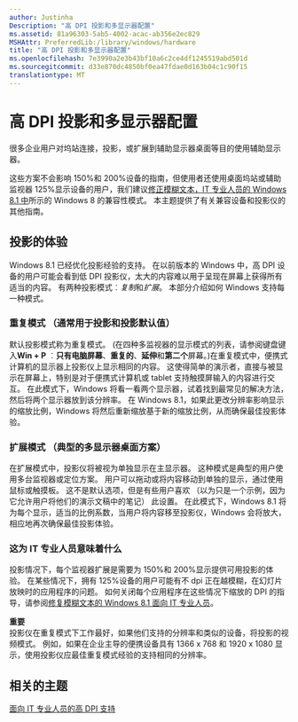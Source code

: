 ```yaml
---
author: Justinha
Description: "高 DPI 投影和多显示器配置"
ms.assetid: 81a96303-5ab5-4002-acac-ab356e2ec829
MSHAttr: PreferredLib:/library/windows/hardware
title: "高 DPI 投影和多显示器配置"
ms.openlocfilehash: 7e3990a2e3b43bf10a6c2ce4df1245519abd501d
ms.sourcegitcommit: d33e870dc4850bf0ea47fdae0d163b04c1c90f15
translationtype: MT
---
```

# <a name="high-dpi-projection-and-multi-monitor-configurations"></a>高 DPI 投影和多显示器配置


很多企业用户对坞站连接，投影，或扩展到辅助显示器桌面等目的使用辅助显示器。

这些方案不会影响 150%和 200%设备的指南，但使用者还使用桌面坞站或辅助监视器 125%显示设备的用户，我们建议[修正模糊文本，IT 专业人员的 Windows 8.1 中](fixing-blurry-text-in-windows-for-it-professionals.md#unaware)所示的 Windows 8 的兼容性模式。 本主题提供了有关兼容设备和投影仪的其他指南。

## <a name="span-idprojectionspanspan-idprojectionspanprojection-experiences"></a><span id="projection"></span><span id="PROJECTION"></span>投影的体验


Windows 8.1 已经优化投影经验的支持。 在以前版本的 Windows 中，高 DPI 设备的用户可能会看到低 DPI 投影仪，太大的内容难以用于呈现在屏幕上获得所有适当的内容。 有两种投影模式︰*复制*和*扩展*。 本部分介绍如何 Windows 支持每一种模式。

### <a name="span-idduplicatemodedefaultforprojectionandtypicallyusedforprojectionspanspan-idduplicatemodedefaultforprojectionandtypicallyusedforprojectionspanspan-idduplicatemodedefaultforprojectionandtypicallyusedforprojectionspanduplicate-mode-default-for-projection-and-typically-used-for-projection"></a><span id="Duplicate_mode__default_for_projection_and_typically_used_for_projection_"></span><span id="duplicate_mode__default_for_projection_and_typically_used_for_projection_"></span><span id="DUPLICATE_MODE__DEFAULT_FOR_PROJECTION_AND_TYPICALLY_USED_FOR_PROJECTION_"></span>重复模式 （通常用于投影和投影默认值）

默认投影模式称为重复模式。 (在四种多监视器的显示模式的列表，请参阅键盘键入**Win + P** ︰**只有电脑屏幕**、**重复的**、**延伸**和**第二个**屏幕。)在重复模式中，便携式计算机的显示器上投影仪上显示相同的内容。 这使得简单的演示者，直接与被显示在屏幕上，特别是对于便携式计算机或 tablet 支持触摸屏输入的内容进行交互。 在此模式下，Windows 将看一看两个显示器，试着找到最常见的解决方法，然后将两个显示器放到该分辨率。 在 Windows 8.1，如果此更改分辨率影响显示的缩放比例，Windows 将然后重新缩放基于新的缩放比例，从而确保最佳投影体验。

### <a name="span-idextendmodetypicalformulti-monitordesktopscenariosspanspan-idextendmodetypicalformulti-monitordesktopscenariosspanspan-idextendmodetypicalformulti-monitordesktopscenariosspanextend-mode-typical-for-multi-monitor-desktop-scenarios"></a><span id="Extend_mode__typical_for_multi-monitor_desktop_scenarios_"></span><span id="extend_mode__typical_for_multi-monitor_desktop_scenarios_"></span><span id="EXTEND_MODE__TYPICAL_FOR_MULTI-MONITOR_DESKTOP_SCENARIOS_"></span>扩展模式 （典型的多显示器桌面方案）

在扩展模式中，投影仪将被视为单独显示在主显示器。 这种模式是典型的用户使用多台监视器或定位方案。 用户可以拖动或将内容移动到单独的显示，通过使用鼠标或触摸板。 这不是默认选项，但是有些用户喜欢 （以为只是一个示例，因为它允许用户将他们的演示文稿中的笔记） 此设置。 在此模式下，Windows 8.1 将为每个显示，适当的比例系数，当用户将内容移至投影仪，Windows 会将放大，相应地再次确保最佳投影体验。

### <a name="span-iditprospanspan-iditprospanwhat-this-means-for-the-it-professional"></a><span id="itpro"></span><span id="ITPRO"></span>这为 IT 专业人员意味着什么

投影情况下，每个监视器扩展是需要为 150%和 200%显示提供可用投影的体验。 在某些情况下，拥有 125%设备的用户可能有不 dpi 正在越模糊，在幻灯片放映时的应用程序的问题。 如何关闭每个应用程序在这些情况下缩放的 DPI 的指导，请参阅[修复模糊文本的 Windows 8.1 面向 IT 专业人员](fixing-blurry-text-in-windows-for-it-professionals.md#unaware)。

**重要**  
投影仪在重复模式下工作最好，如果他们支持的分辨率和类似的设备，将投影的视频模式。 例如，如果在企业主导的便携设备具有 1366 x 768 和 1920 x 1080 显示，使用投影仪应最佳重复模式经验的支持相同的分辨率。

 

## <a name="span-idrelatedtopicsspanrelated-topics"></a><span id="related_topics"></span>相关的主题


[面向 IT 专业人员的高 DPI 支持](high-dpi-support-for-it-professionals.md)

 

 






